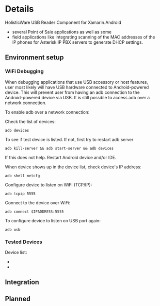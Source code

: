 # Details

HolisticWare USB Reader Component for Xamarin.Android

*	several Point of Sale applications as well as some 
*	field applications like integrating scanning of the MAC addresses of the 
	IP phones for Asterisk IP PBX servers to generate DHCP settings.
	
## Environment setup

### WiFi Debugging

When debugging applications that use USB accessory or host features, user most likely 
will have USB hardware connected to Android-powered device. This will prevent user from 
having an adb connection to the Android-powered device via USB. It is still possible to 
access adb over a network connection. 

To enable adb over a network connection:

Check the list of devices:

	adb devices

To see if test device is listed. If not, first try to restart adb server

	adb kill-server && adb start-server && adb devices

If this does not help. Restart Android device and/or IDE.

When device shows up in the device list, check device's IP address:

	adb shell netcfg

Configure device to listen on WiFi (TCP/IP):

	adb tcpip 5555

Connect to the device over WiFi:

	adb connect $IPADDRESS:5555

To configure device to listen on USB port again:

	adb usb



### Tested Devices

Device list:

*	
*	

## Integration

## Planned



